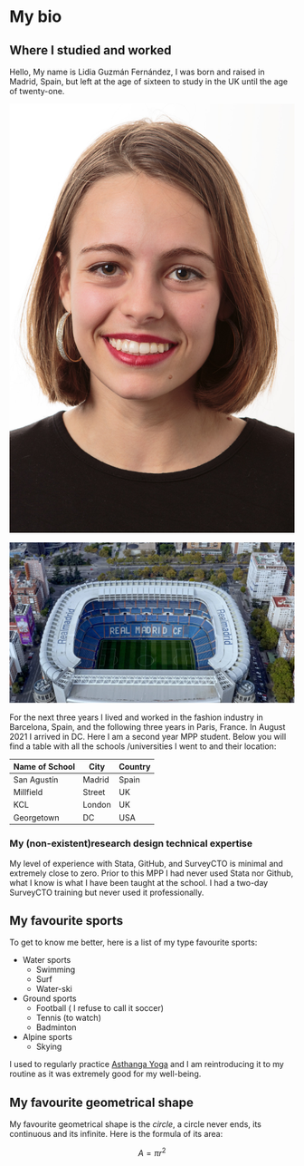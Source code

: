 # My bio

## Where I studied and worked

Hello, My name is Lidia Guzmán Fernández, I was born and raised in Madrid, Spain, but left at the age of sixteen to study in the UK until the age of twenty-one. 

![Lidia Guzman](img/Lidia-Guzman.png "My portrait")

![Santiago Bernabeu Stadium](img/santiago.png "Santiago Bernabeu Stadium")


For the next three years I lived and worked in the fashion industry in Barcelona, Spain, and the following three years in Paris, France. In August 2021 I arrived in DC. Here I am a second year MPP student. Below you will find a table with all the schools /universities I went to and their location:

| Name of School | City   | Country |
|----------------|--------|---------|
| San Agustín    | Madrid | Spain   |
| Millfield      |Street  | UK      |
| KCL            |London  | UK      |
| Georgetown     |DC      | USA     |

### My (non-existent)research design technical expertise
My level of experience with Stata, GitHub, and SurveyCTO is minimal and extremely close to zero. Prior to this MPP I had never used Stata nor Github, what I know is what I have been taught at the school. I had a two-day SurveyCTO training but never used it professionally.

## My favourite sports
To get to know me better, here is a list of my type favourite sports:

- Water sports
  - Swimming
  - Surf
  - Water-ski
- Ground sports
  - Football ( I refuse to call it soccer)
  - Tennis (to watch)
  - Badminton
- Alpine sports
  - Skying
  
I used to regularly practice [Asthanga Yoga](http://www.ashtanga.com/) and I am reintroducing it to my routine as it was extremely good for my well-being. 
  
## My favourite geometrical shape


My favourite geometrical shape is the *circle*, a  circle never ends, its continuous and its infinite. 
Here is the formula of its area: 

$$A = \pi r^2$$
  
